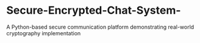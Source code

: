 # Secure-Encrypted-Chat-System-
A Python-based secure communication platform demonstrating real-world cryptography implementation
